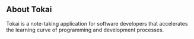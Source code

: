 ## About Tokai 
Tokai is a note-taking application for software developers that accelerates the learning curve of programming and development processes.

